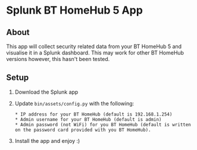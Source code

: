 # Splunk BT HomeHub 5 App

## About
This app will collect security related data from your BT HomeHub 5 and visualise it in a Splunk dashboard. This may work for other BT HomeHub versions however, this hasn't been tested. 

## Setup

1. Download the Splunk app
2. Update ```bin/assets/config.py``` with the following:

    ```
    * IP address for your BT HomeHub (default is 192.168.1.254)
    * Admin username for your BT HomeHub (default is admin)
    * Admin password (not WiFi) for you BT HomeHub (default is written on the password card provided with you BT HomeHub).
    ```

3. Install the app and enjoy :) 
